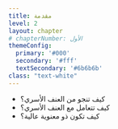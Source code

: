 ```yaml
---
title: مقدمة
level: 2
layout: chapter
# chapterNumber: الأول
themeConfig:
  primary: '#000'
  secondary: '#fff'
  textSecondary: '#6b6b6b'
class: "text-white"
---
```


- كيف تنجو من العنف الأسري؟
- كيف تتعامل مع العنف الأسري؟
- كيف تكون ذو معنوية عالية؟